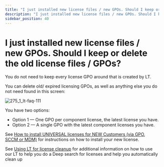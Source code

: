 ```yaml
---
title: "I just installed new license files / new GPOs. Should I keep or delete the old license files / GPOs?"
description: "I just installed new license files / new GPOs. Should I keep or delete the old license files / GPOs?"
sidebar_position: 40
---
```


# I just installed new license files / new GPOs. Should I keep or delete the old license files / GPOs?

You do not need to keep every license GPO around that is created by LT.

You can delete old/ expired licensing GPOs, as well as anything else you do not need found in this
screen:

![275_1_lt-faq-111](/images/endpointpolicymanager/license/unlicense/275_1_lt-faq-111.webp)

You have two options:

- Option 1 — One GPO per component license, the latest license you have.
- Option 2 — A single GPO with the latest component licenses you have.

See [How to install UNIVERSAL licenses for NEW Customers (via GPO, SCCM or MDM)](/docs/endpointpolicymanager/licensing/videolearningcenter/installall/installuniversal.md) for
instructions on how to install your new license.

See [Using LT for license cleanup](/docs/endpointpolicymanager/licensing/videolearningcenter/troubleshooting/cleanup.md) for additional information on how
to use our LT to help you do a Deep search for licenses and help you automatically clean up
